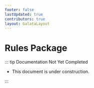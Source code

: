 ```yaml
---
footer: false
lastUpdated: true
contributors: true
layout: GalataLayout
---
```


# Rules Package

::: tip Documentation Not Yet Completed

- This document is under construction.

:::